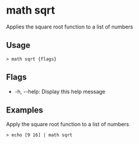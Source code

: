 # math sqrt
Applies the square root function to a list of numbers

## Usage
```shell
> math sqrt {flags} 
 ```

## Flags
* -h, --help: Display this help message

## Examples
  Apply the square root function to a list of numbers
```shell
> echo [9 16] | math sqrt
 ```

